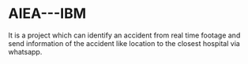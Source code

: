 # AIEA---IBM
It is a project which can identify an accident from real time footage and send information of the accident like location to the closest hospital via whatsapp.
